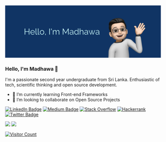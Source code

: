 [![Madhawa's GitHub Banner](./assets/banner.png)](https://www.linkedin.com/in/madhawamm/)

### Hello, I'm Madhawa 👋

I'm a passionate second year undergraduate from Sri Lanka. Enthusiastic of tech, scientific thinking and open source development.

- 🌱 I’m currently learning Front-end Frameworks
- 👯 I’m looking to collaborate on Open Source Projects

[![LinkedIn Badge](https://img.shields.io/badge/LinkedIn-0077B5?style=for-the-badge&logo=linkedin&logoColor=white)](https://www.linkedin.com/in/madhawamm/)
[![Medium Badge](https://img.shields.io/badge/Medium-12100E?style=for-the-badge&logo=medium&logoColor=white)](https://medium.com/@madhawa97)
[![Stack Overflow](https://img.shields.io/badge/-Stackoverflow-FE7A16?style=for-the-badge&logo=stack-overflow&logoColor=white)](https://stackoverflow.com/users/10317115/madhawa-monarawila)
[![Hackerrank](https://img.shields.io/badge/-Hackerrank-2EC866?style=for-the-badge&logo=HackerRank&logoColor=white)](https://www.hackerrank.com/MadhawaMonara)
[![Twitter Badge](https://img.shields.io/badge/Twitter-1DA1F2?style=for-the-badge&logo=twitter&logoColor=white)](https://twitter.com/MadhawaMonara)



<div>
  <img height="225" src="https://github-readme-stats.vercel.app/api?username=madhawa97&show_icons=true&theme=nord&include_all_commits=true&count_private=true"/>
  <img height="225" src="https://github-readme-stats.vercel.app/api/top-langs/?username=madhawa97&theme=nord&hide=jupyter%20notebook,hack"/>
</div>

[![Visitor Count](https://komarev.com/ghpvc/?username=madhawa97&style=for-the-badge&color=blueviolet)]()

